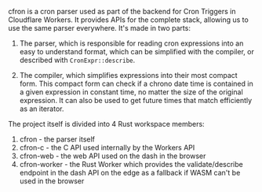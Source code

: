 cfron is a cron parser used as part of the backend for Cron Triggers in Cloudflare Workers. It
provides APIs for the complete stack, allowing us to use the same parser everywhere. It's made in
two parts:

1. The parser, which is responsible for reading cron expressions into an easy to understand format,
   which can be simplified with the compiler, or described with `CronExpr::describe`.

2. The compiler, which simplifies expressions into their most compact form. This compact form
   can check if a chrono date time is contained in a given expression in constant time, no matter
   the size of the original expression. It can also be used to get future times that match
   efficiently as an iterator.

The project itself is divided into 4 Rust workspace members:

1. cfron - the parser itself
2. cfron-c - the C API used internally by the Workers API
3. cfron-web - the web API used on the dash in the browser
4. cfron-worker - the Rust Worker which provides the validate/describe endpoint in the dash API on
   the edge as a fallback if WASM can't be used in the browser
